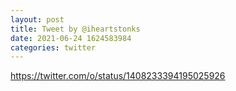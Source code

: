 ```yaml
--- 
layout: post 
title: Tweet by @iheartstonks 
date: 2021-06-24 1624583984 
categories: twitter 
--- 
```

https://twitter.com/o/status/1408233394195025926